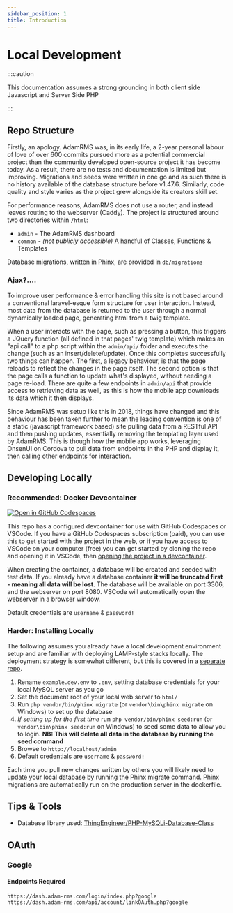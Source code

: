 ```yaml
---
sidebar_position: 1
title: Introduction
---
```


# Local Development

:::caution

This documentation assumes a strong grounding in both client side Javascript and Server Side PHP

:::


## Repo Structure

Firstly, an apology. AdamRMS was, in its early life, a 2-year personal labour of love of over 600 commits pursued more as a potential commercial project than the community developed open-source project it has become today. As a result, there are no tests and documentation is limited but improving. Migrations and seeds were written in one go and as such there is no history available of the database structure before v1.47.6. Similarly, code quality and style varies as the project grew alongside its creators skill set. 

For performance reasons, AdamRMS does not use a router, and instead leaves routing to the webserver (Caddy). The project is structured around two directories within `/html`:
 
 - `admin` - The AdamRMS dashboard
 - `common` - *(not publicly accessible)* A handful of Classes, Functions & Templates

Database migrations, written in Phinx, are provided in `db/migrations`

### Ajax?....

To improve user performance & error handling this site is not based around a conventional laravel-esque form structure for user interaction. Instead, most data from the database is returned to the user through a normal dynamically loaded page, generating html from a twig template. 

When a user interacts with the page, such as pressing a button, this triggers a JQuery function (all defined in that pages' twig template) which makes an "api call" to a php script within the `admin/api/` folder and executes the change (such as an insert/delete/update). Once this completes successfully two things can happen. The first, a legacy behaviour, is that the page reloads to reflect the changes in the page itself. The second option is that the page calls a function to update what's displayed, without needing a page re-load. There are quite a few endpoints in `admin/api` that provide access to retrieving data as well, as this is how the mobile app downloads its data which it then displays. 

Since AdamRMS was setup like this in 2018, things have changed and this behaviour has been taken further to mean the leading convention is one of a static (javascript framework based) site pulling data from a RESTful API and then pushing updates, essentially removing the templating layer used by AdamRMS. This is though how the mobile app works, leveraging OnsenUI on Cordova to pull data from endpoints in the PHP and display it, then calling other endpoints for interaction. 

## Developing Locally

### Recommended: Docker Devcontainer

[![Open in GitHub Codespaces](https://github.com/codespaces/badge.svg)](https://github.com/codespaces/new?ref=main&repo=217888995)

This repo has a configured devcontainer for use with GitHub Codespaces or VSCode. If you have a GitHub Codespaces subscription (paid), you can use this to get started with the project in the web, or if you have access to VSCode on your computer (free) you can get started by cloning the repo and opening it in VSCode, then [opening the project in a devcontainer](https://code.visualstudio.com/docs/devcontainers/tutorial).

When creating the container, a database will be created and seeded with test data. If you already have a database container **it will be truncated first - meaning all data will be lost**. The database will be available on port 3306, and the webserver on port 8080. VSCode will automatically open the webserver in a browser window.

Default credentials are `username` & `password!`

### Harder: Installing Locally

The following assumes you already have a local development environment setup and are familiar with deploying LAMP-style stacks locally. The deployment strategy is somewhat different, but this is covered in a [separate repo](https://github.com/adam-rms/adam-rms-deployment).

1. Rename `example.dev.env` to `.env`, setting database credentials for your local MySQL server as you go
1. Set the document root of your local web server to `html/`
1. Run `php vendor/bin/phinx migrate` (or `vendor\bin\phinx migrate` on Windows) to set up the database
1. *If setting up for the first time* run `php vendor/bin/phinx seed:run` (or `vendor\bin\phinx seed:run` on Windows) to seed some data to allow you to login. **NB: This will delete all data in the database by running the seed command**
1. Browse to `http://localhost/admin`
1. Default credentials are `username` & `password!`

Each time you pull new changes written by others you will likely need to update your local database by running the Phinx migrate command. Phinx migrations are automatically run on the production server in the dockerfile.

## Tips & Tools

- Database library used: [ThingEngineer/PHP-MySQLi-Database-Class](https://github.com/ThingEngineer/PHP-MySQLi-Database-Class)

## OAuth

### Google

#### Endpoints Required

```
https://dash.adam-rms.com/login/index.php?google
https://dash.adam-rms.com/api/account/linkOAuth.php?google
```
